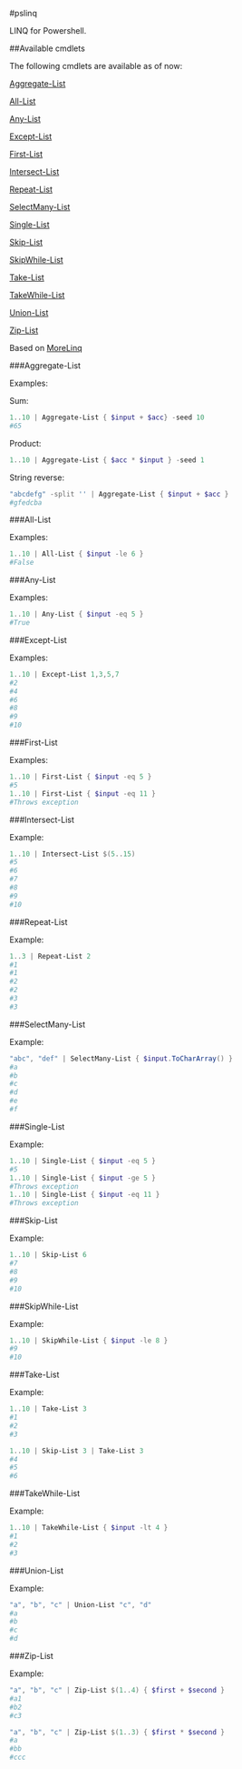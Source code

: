 #pslinq

LINQ for Powershell.

##Available cmdlets

The following cmdlets are available as of now:

[Aggregate-List](#aggregate-list)

[All-List](#all-list)

[Any-List](#any-list)

[Except-List](#except-list)

[First-List](#first-list)

[Intersect-List](#intersect-list)

[Repeat-List](#repeat-list)

[SelectMany-List](#selectmany-list)

[Single-List](#single-list)

[Skip-List](#skip-list)

[SkipWhile-List](#skipwhile-list)

[Take-List](#take-list)

[TakeWhile-List](#takewhile-list)

[Union-List](#union-list)

[Zip-List](#zip-list)

Based on [MoreLinq](https://code.google.com/p/morelinq/wiki/OperatorsOverview)


###Aggregate-List

Examples:

Sum:

```powershell
1..10 | Aggregate-List { $input + $acc} -seed 10
#65
```

Product:

```powershell
1..10 | Aggregate-List { $acc * $input } -seed 1
```

String reverse:

```powershell
"abcdefg" -split '' | Aggregate-List { $input + $acc }
#gfedcba
```

###All-List

Examples:

```powershell
1..10 | All-List { $input -le 6 }
#False
```

###Any-List

Examples:

```powershell
1..10 | Any-List { $input -eq 5 }
#True
```

###Except-List

Examples:

```powershell
1..10 | Except-List 1,3,5,7
#2
#4
#6
#8
#9
#10
```

###First-List

Examples:

```powershell
1..10 | First-List { $input -eq 5 }
#5
1..10 | First-List { $input -eq 11 }
#Throws exception
```

###Intersect-List

Example:

```powershell
1..10 | Intersect-List $(5..15)
#5
#6
#7
#8
#9
#10
```

###Repeat-List

Example:

```powershell
1..3 | Repeat-List 2
#1
#1
#2
#2
#3
#3
```

###SelectMany-List

Example:

```powershell
"abc", "def" | SelectMany-List { $input.ToCharArray() }
#a
#b
#c
#d
#e
#f
```

###Single-List

Example:

```powershell
1..10 | Single-List { $input -eq 5 }
#5
1..10 | Single-List { $input -ge 5 }
#Throws exception
1..10 | Single-List { $input -eq 11 }
#Throws exception
```

###Skip-List

Example:

```powershell
1..10 | Skip-List 6
#7
#8
#9
#10
```

###SkipWhile-List

Example:

```powershell
1..10 | SkipWhile-List { $input -le 8 }
#9
#10
```

###Take-List

Example:

```powershell
1..10 | Take-List 3
#1
#2
#3

1..10 | Skip-List 3 | Take-List 3
#4
#5
#6
```

###TakeWhile-List

Example:

```powershell
1..10 | TakeWhile-List { $input -lt 4 }
#1
#2
#3
```

###Union-List

Example:

```powershell
"a", "b", "c" | Union-List "c", "d"
#a
#b
#c
#d
```

###Zip-List

Example:

```powershell
"a", "b", "c" | Zip-List $(1..4) { $first + $second }
#a1
#b2
#c3

"a", "b", "c" | Zip-List $(1..3) { $first * $second }
#a
#bb
#ccc
```
